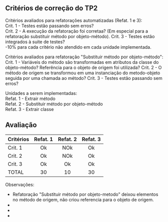 Critérios de correção do TP2
----------------------------

Critérios avaliados para refatorações automatizadas (Refat. 1 e 3):    
Crit. 1 - Testes estão passando sem erros?    
Crit. 2 - A execução da refatoração foi corretaa? (Em especial para a refatoração substituir método por objeto-método). 
Crit. 3 - Testes estão integrados à suite de testes?    
-10% para cada critério não atendido em cada unidade implementada.    
   
Critérios avaliados para refatoração "Substituir método por objeto-método": 
Crit. 1 - Variáveis do método são transformadas em atributos da classe do objeto-método? Referência para o objeto de origem foi utilizada? 
Crit. 2 - O método de origem se transformou em uma instanciação do metodo-objeto seguida por uma chamada ao método?
Crit. 3 - Testes estão passando sem erros?    

Unidades a serem implementadas:    
Refat. 1 - Extrair método   
Refat. 2 - Substituir método por objeto-método   
Refat. 3 - Extrair classe   


Avaliação
---------

| Critérios | Refat. 1 | Refat. 2 | Refat. 3 |
|:----------|:--------:|:--------:|:--------:|
| Crit. 1   |    Ok    |   NOk    |    Ok    |
| Crit. 2   |    Ok    |   NOk    |    Ok    |
| Crit. 3   |    Ok    |    Ok    |    Ok    |
| TOTAL     |    30    |    10    |    30    |

Observações: 
- Refatoração "Substituir método por objeto-metodo" deixou elementos no método de origem, não criou referencia para o objeto de origem. 
- 
- 
- 
